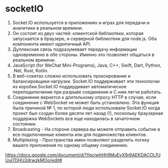 # socketIO

1)  Socket.IO используется в приложениях и играх для передачи и аналитики в реальном времени.<br>
2)  Он состоит из двух частей: клиентской библиотеки, которая запускается в браузере, и серверной библиотеки для node.js. Оба компонента имеют идентичный API.<br>
3)  Дуплексная связь подразумевает передачу информации одновременно в обе стороны. Именно это позволяет общаться в реальном времени.<br> 
4)  JavaScript (for WeChat Mini-Programs), Java, C++, Swift, Dart, Python, .Net, Rust, Kotlin.<br>
5)  В веб-сокетах сложно использовать проксирование и балансировщики нагрузки. Socket.IO поддерживает эти технологии из коробки.Socket.IO поддердивает автоматическое переподключение при разрыве соединения и С ним легче работать.<br>
6)  Соединение вернется к длительному опросу HTTP в случае, если соединение с WebSocket не может быть установлено.
Эта функция была причиной № 1, по которой люди использовали Socket.IO когда проект был создан более десяти лет назад (!), поскольку браузерная поддержка WebSockets все еще находилась в зачаточном состоянии.<br>
7)  Broadcasting - На стороне сервера вы можете отправить событие в все подключенные клиенты или для подмножества клиентов.<br>
8)  Multiplexing - Пространства имен позволяют разделить логику вашего приложения по одному общему соединению.

https://docs.google.com/document/d/1YqciwhHh9MuEvX9r6AEKDACOLPJUul7DHU2drwzkMOo/edit#
